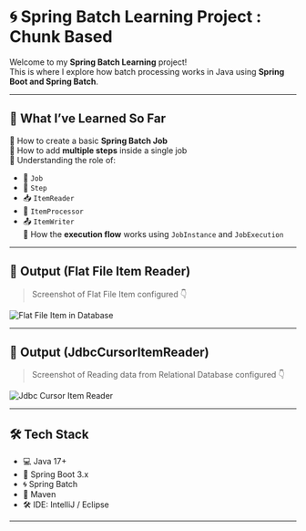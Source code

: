 # 🌀 Spring Batch Learning Project : Chunk Based 

Welcome to my **Spring Batch Learning** project!  
This is where I explore how batch processing works in Java using **Spring Boot and Spring Batch**.

---

## 🚀 What I’ve Learned So Far

🔹 How to create a basic **Spring Batch Job**  
🔹 How to add **multiple steps** inside a single job  
🔹 Understanding the role of:
- 🧩 `Job`
- 🧩 `Step`
- 📥 `ItemReader`
- 🔄 `ItemProcessor`
- 📤 `ItemWriter`  
🔹 How the **execution flow** works using `JobInstance` and `JobExecution`

---

## 📸 Output (Flat File Item Reader)

> Screenshot of Flat File Item  configured 👇

![Flat File Item in Database](https://github.com/user-attachments/assets/e8c461cc-5a81-4ed4-9df5-fa0c9ba4d4d0)

---

## 📸 Output (JdbcCursorItemReader)

> Screenshot of Reading data from Relational Database  configured 👇
> 
![Jdbc Cursor Item Reader](https://github.com/user-attachments/assets/12ca2433-3e97-4c5c-89de-575c54289f1b)

---


## 🛠 Tech Stack

- 💻 Java 17+
- 🧩 Spring Boot 3.x
- 🌀 Spring Batch
- 🧪 Maven
- 🛠️ IDE: IntelliJ / Eclipse

---

